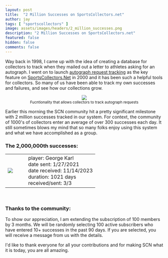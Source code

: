 ```yaml
---
layout: post
title:  "2 Million Successes on SportsCollectors.net"
author: jay
tags: [ "sportscollectors" ] 
image: assets/images/headers/2_million_successes.png
description: "2 Million Successes on SportsCollectors.net"
featured: false
hidden: false
comments: false
---
```


<p>Way back in 1998, I came up with the idea of creating a database for collectors to track when they mailed out a letter to athletes asking for an autograph. I went on to launch <a href="https://www.sportscollectors.net/RequestIntro.aspx" target="_blank">autograph request tracking</a> as the key feature on <a href="SportsCollectors.Net" target="_blank">SportsCollectors.Net</a> in 2000 and it has been such a helpful tools for collectors.  So many of us have been able to track my own successes and failures, and see how our collections grow.</p>

<p><center><img src="https://www.sportscollectors.net/assets/screens/requestsearch.gif"><br><small>Fucntionality that allows collectors to track autograph requests</small></center></p>

<p>Earlier this morning the SCN community hit a pretty significant milestone with 2 million successes tracked in our system.  For context, the community of 1000's of collectors enter an average of over 300 successes each day. It still sometimes blows my mind that so many folks enjoy using this system and what we have accomplished as a group.</p>

<h3>The 2,000,000th successes:</h3>

<table cellppading=5>
    <tr>
        <td><img src="https://www.sportscollectors.net/photos/933509.jpg"></td>
        <td>&nbsp;&nbsp;&nbsp;&nbsp;</td>
        <td valign="top">
        player: George Karl<br>
        date sent: 1/27/2021<br>
        date received: 11/14/2023<br>
        duration: 1021 days<br>
        received/sent: 3/3<br>
        </td>
    </tr>
</table>
<br>

<h3>Thanks to the community:</h3>

<p>To show our appreciation, I am extending the subscription of 100 members by 3 months.  We will be randomly selecting 100 active subscribers who have entered 10+ successes in the past 90 days.  If you are selected, you will receive a message from us with the details.</p>

<p>I'd like to thank everyone for all your contributions and for making SCN what it is today, you are all amazing.</p>

